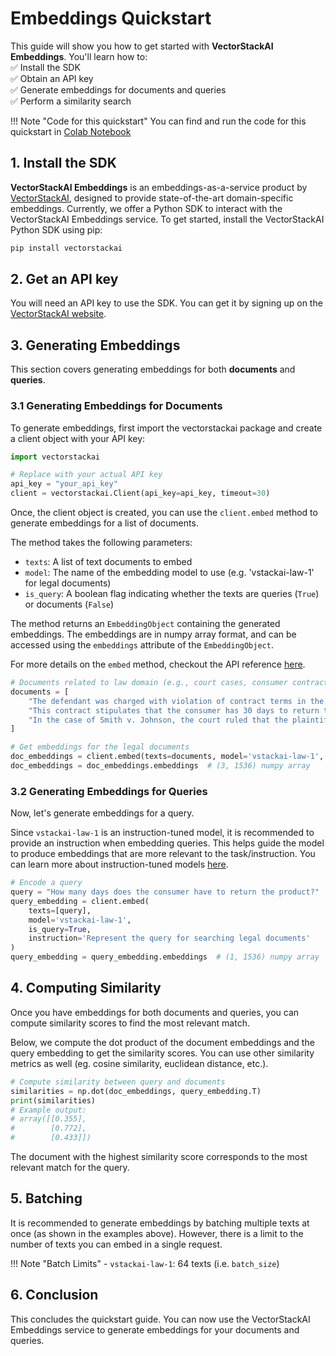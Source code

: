 # **Embeddings Quickstart**

This guide will show you how to get started with **VectorStackAI Embeddings**. 
You'll learn how to:
<br>
 ✅ Install the SDK
 <br>
 ✅ Obtain an API key
 <br>
 ✅ Generate embeddings for documents and queries
 <br>
 ✅ Perform a similarity search



!!! Note "Code for this quickstart"
    You can find and run the code for this quickstart in [Colab Notebook](https://colab.research.google.com/github/vectorstack-ai/vectorstackai-python/blob/main/examples/embeddings/quickstart.ipynb)

## **1. Install the SDK**
**VectorStackAI Embeddings** is an embeddings-as-a-service product by [VectorStackAI](https://vectorstack.ai), 
designed to provide state-of-the-art domain-specific embeddings. 
Currently, we offer a Python SDK to interact with the VectorStackAI Embeddings service.
To get started, install the VectorStackAI Python SDK using pip:

```bash
pip install vectorstackai
```

## **2. Get an API key**
You will need an API key to use the SDK. 
You can get it by signing up on the [VectorStackAI website](https://vectorstack.ai).

## **3. Generating Embeddings**
This section covers generating embeddings for both **documents** and **queries**.

### **3.1 Generating Embeddings for Documents**
To generate embeddings, first import the vectorstackai package and create a client object with your API key:

```python linenums="1"
import vectorstackai

# Replace with your actual API key
api_key = "your_api_key"
client = vectorstackai.Client(api_key=api_key, timeout=30)
```

Once, the client object is created, you can use the `client.embed` method to generate embeddings for a list of documents.

The method takes the following parameters:

- `texts`: A list of text documents to embed
- `model`: The name of the embedding model to use (e.g. 'vstackai-law-1' for legal documents)
- `is_query`: A boolean flag indicating whether the texts are queries (`True`) or documents (`False`)

The method returns an `EmbeddingObject` containing the generated embeddings.
The embeddings are in numpy array format, and can be accessed using the `embeddings` attribute of the `EmbeddingObject`.

For more details on the `embed` method, checkout the API reference [here](reference.md).

```python linenums="1"
# Documents related to law domain (e.g., court cases, consumer contracts, etc.)
documents = [
    "The defendant was charged with violation of contract terms in the lease agreement signed on January 1, 2022.",
    "This contract stipulates that the consumer has 30 days to return the product in case of any manufacturing defects.",
    "In the case of Smith v. Johnson, the court ruled that the plaintiff had the right to claim damages under section 12 of the Consumer Protection Act."
]

# Get embeddings for the legal documents
doc_embeddings = client.embed(texts=documents, model='vstackai-law-1', is_query=False)
doc_embeddings = doc_embeddings.embeddings  # (3, 1536) numpy array
```


### **3.2 Generating Embeddings for Queries**
Now, let's generate embeddings for a query.

Since `vstackai-law-1` is an instruction-tuned model, it is recommended to provide an instruction when embedding queries. This helps guide the model to produce embeddings that are more relevant to the task/instruction.
You can learn more about instruction-tuned models [here](https://instructor-embedding.github.io).

```python linenums="18"
# Encode a query
query = "How many days does the consumer have to return the product?"
query_embedding = client.embed(
    texts=[query], 
    model='vstackai-law-1', 
    is_query=True, 
    instruction='Represent the query for searching legal documents'
)
query_embedding = query_embedding.embeddings  # (1, 1536) numpy array
```

## **4. Computing Similarity**
Once you have embeddings for both documents and queries, you can compute similarity scores to find the most relevant match.

Below, we compute the dot product of the document embeddings and the query embedding to get the similarity scores. You can use other similarity metrics as well (eg. cosine similarity, euclidean distance, etc.).

```python linenums="1"
# Compute similarity between query and documents
similarities = np.dot(doc_embeddings, query_embedding.T)
print(similarities)
# Example output:
# array([[0.355],
#        [0.772],
#        [0.433]])
```

The document with the highest similarity score corresponds to the most relevant match for the query.

## **5. Batching**
It is recommended to generate embeddings by batching multiple texts at once (as shown in the examples above).
However, there is a limit to the number of texts you can embed in a single request.

!!! Note "Batch Limits"
    - `vstackai-law-1`: 64 texts (i.e. `batch_size`)

## **6. Conclusion**
This concludes the quickstart guide. You can now use the VectorStackAI Embeddings service to generate embeddings for your documents and queries.